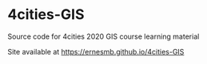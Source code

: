 # 4cities-GIS
Source code for 4cities 2020 GIS course learning material

Site available at https://ernesmb.github.io/4cities-GIS